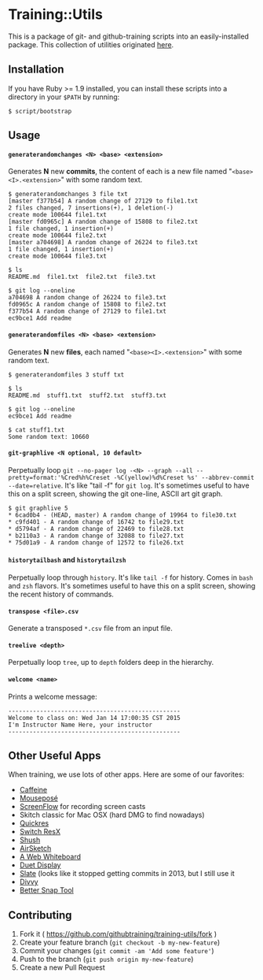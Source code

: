 # Training::Utils

This is a package of git- and github-training scripts into an easily-installed package. This collection of utilities originated [here](https://github.com/matthewmccullough/scripts).

## Installation

If you have Ruby >= 1.9 installed, you can install these scripts into a directory in your `$PATH` by running:

```
$ script/bootstrap
```

## Usage

#### `generaterandomchanges <N> <base> <extension>`

Generates **N** new **commits**, the content of each is a new file named "`<base><I>.<extension>`" with some random text.

```
$ generaterandomchanges 3 file txt
[master f377b54] A random change of 27129 to file1.txt
2 files changed, 7 insertions(+), 1 deletion(-)
create mode 100644 file1.txt
[master fd0965c] A random change of 15808 to file2.txt
1 file changed, 1 insertion(+)
create mode 100644 file2.txt
[master a704698] A random change of 26224 to file3.txt
1 file changed, 1 insertion(+)
create mode 100644 file3.txt

$ ls
README.md  file1.txt  file2.txt  file3.txt

$ git log --oneline
a704698 A random change of 26224 to file3.txt
fd0965c A random change of 15808 to file2.txt
f377b54 A random change of 27129 to file1.txt
ec9bce1 Add readme
```

#### `generaterandomfiles <N> <base> <extension>`

Generates **N** new **files**, each named "`<base><I>.<extension>`" with some random text.

```
$ generaterandomfiles 3 stuff txt

$ ls
README.md  stuff1.txt  stuff2.txt  stuff3.txt

$ git log --oneline
ec9bce1 Add readme

$ cat stuff1.txt
Some random text: 10660
```

#### `git-graphlive <N optional, 10 default>`

Perpetually loop `git --no-pager log -<N> --graph --all --pretty=format:'%Cred%h%Creset -%C(yellow)%d%Creset %s' --abbrev-commit --date=relative`. It's like "tail -f" for `git log`. It's sometimes useful to have this on a split screen, showing the git one-line, ASCII art git graph.

```
$ git graphlive 5
* 6cad0b4 - (HEAD, master) A random change of 19964 to file30.txt
* c9fd401 - A random change of 16742 to file29.txt
* d5794af - A random change of 22469 to file28.txt
* b2110a3 - A random change of 32088 to file27.txt
* 75d01a9 - A random change of 12572 to file26.txt
```

#### `historytailbash` and `historytailzsh`

Perpetually loop through `history`. It's like `tail -f` for history. Comes in `bash` and `zsh` flavors. It's sometimes useful to have this on a split screen, showing the recent history of commands.

#### `transpose <file>.csv`

Generate a transposed `*.csv` file from an input file.

#### `treelive <depth>`

Perpetually loop `tree`, up to `depth` folders deep in the hierarchy.

#### `welcome <name>`

Prints a welcome message:

```
-------------------------------------------------
Welcome to class on: Wed Jan 14 17:00:35 CST 2015
I'm Instructor Name Here, your instructor
-------------------------------------------------
```

## Other Useful Apps

When training, we use lots of other apps. Here are some of our favorites: 
- [Caffeine](https://itunes.apple.com/us/app/caffeine/id411246225)
- [Mouseposé](https://itunes.apple.com/app/mousepose/id405904955?mt=12)
- [ScreenFlow](http://www.telestream.net/screenflow/overview.htm) for recording screen casts
- Skitch classic for Mac OSX (hard DMG to find nowadays)
- [Quickres](http://www.quickresapp.com/)
- [Switch ResX](http://www.madrau.com/)
- [Shush](https://itunes.apple.com/us/app/shush-microphone-manager/id496437906?mt=12)
- [AirSketch](http://www.qrayon.com/home/airsketch/)
- [A Web Whiteboard](https://awwapp.com/)
- [Duet Display](http://www.duetdisplay.com/)
- [Slate](https://github.com/jigish/slate) (looks like it stopped getting commits in 2013, but I still use it
- [Divvy](http://mizage.com/divvy/)
- [Better Snap Tool](https://itunes.apple.com/us/app/bettersnaptool/id417375580?mt=12)

## Contributing

1. Fork it ( https://github.com/githubtraining/training-utils/fork )
2. Create your feature branch (`git checkout -b my-new-feature`)
3. Commit your changes (`git commit -am 'Add some feature'`)
4. Push to the branch (`git push origin my-new-feature`)
5. Create a new Pull Request
